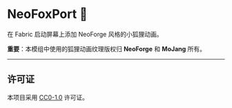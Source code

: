 # NeoFoxPort 🦊

在 Fabric 启动屏幕上添加 NeoForge 风格的小狐狸动画。

**重要**：本模组中使用的狐狸动画纹理版权归 **NeoForge** 和 **MoJang** 所有。

---

## 许可证

本项目采用 [CC0-1.0](LICENSE) 许可证。
